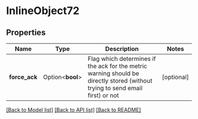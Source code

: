 # InlineObject72

## Properties

Name | Type | Description | Notes
------------ | ------------- | ------------- | -------------
**force_ack** | Option<**bool**> | Flag which determines if the ack for the metric warning should be directly stored (without trying to send email first) or not | [optional]

[[Back to Model list]](../README.md#documentation-for-models) [[Back to API list]](../README.md#documentation-for-api-endpoints) [[Back to README]](../README.md)


